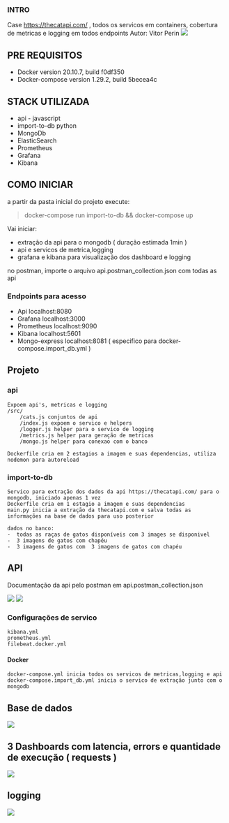 ### INTRO

Case https://thecatapi.com/ , todos os servicos em containers, cobertura de metricas e logging em todos endpoints
Autor: Vitor Perin
![](./screenshots/arq.png)

## PRE REQUISITOS

- Docker version 20.10.7, build f0df350
- Docker-compose version 1.29.2, build 5becea4c


## STACK UTILIZADA

- api - javascript
- import-to-db python 
- MongoDb
- ElasticSearch
- Prometheus
- Grafana
- Kibana

## COMO INICIAR

a partir da pasta inicial do projeto execute: 

>  docker-compose run import-to-db && docker-compose up

Vai iniciar:
- extração da api para o mongodb ( duração estimada 1min )
- api e servicos de metrica,logging
- grafana e kibana para visualização dos dashboard e logging

no postman, importe o arquivo api.postman_collection.json com todas as api
### Endpoints para acesso

- Api localhost:8080 
- Grafana localhost:3000
- Prometheus localhost:9090
- Kibana localhost:5601
- Mongo-express localhost:8081 ( especifico para docker-compose.import_db.yml )


## Projeto

### api
    Expoem api's, metricas e logging 
    /src/
        /cats.js conjuntos de api
        /index.js expoem o servico e helpers
        /logger.js helper para o servico de logging
        /metrics.js helper para geração de metricas
        /mongo.js helper para conexao com o banco

    Dockerfile cria em 2 estagios a imagem e suas dependencias, utiliza nodemon para autoreload  
### import-to-db
    Servico para extração dos dados da api https://thecatapi.com/ para o mongodb, iniciado apenas 1 vez
    Dockerfile cria em 1 estagio a imagem e suas dependencias
    main.py inicia a extração da thecatapi.com e salva todas as informações na base de dados para uso posterior

    dados no banco:
    -  todas as raças de gatos disponíveis com 3 images se disponivel
    -  3 imagens de gatos com chapéu
    -  3 imagens de gatos com  3 imagens de gatos com chapéu
## API

Documentação da api pelo postman em api.postman_collection.json

![](./screenshots/doc.png)
![](./screenshots/postman.png)
### Configurações de servico
    kibana.yml
    prometheus.yml
    filebeat.docker.yml
#### Docker
    docker-compose.yml inicia todos os servicos de metricas,logging e api 
    docker-compose.import_db.yml inicia o servico de extração junto com o mongodb

##  Base de dados
![](./screenshots/mongodb.png)

## 3 Dashboards com latencia, errors e quantidade de execução ( requests )
![](./screenshots/metrics.png)

## logging 
![](./screenshots/logging.png)

